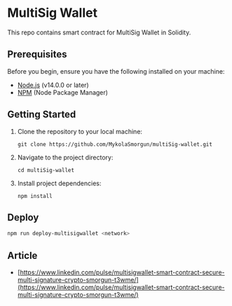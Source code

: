 # MultiSig Wallet

This repo contains smart contract for MultiSig Wallet in Solidity.

## Prerequisites

Before you begin, ensure you have the following installed on your machine:

- [Node.js](https://nodejs.org/) (v14.0.0 or later)
- [NPM](https://www.npmjs.com/) (Node Package Manager)

## Getting Started

1. Clone the repository to your local machine:

   ```
   git clone https://github.com/MykolaSmorgun/multiSig-wallet.git
   ```

2. Navigate to the project directory:

   ```
   cd multiSig-wallet
   ```

3. Install project dependencies:

   ```
   npm install
   ```

## Deploy

```bash
npm run deploy-multisigwallet <network>
```

## Article
- [https://www.linkedin.com/pulse/multisigwallet-smart-contract-secure-multi-signature-crypto-smorgun-t3wme/](https://www.linkedin.com/pulse/multisigwallet-smart-contract-secure-multi-signature-crypto-smorgun-t3wme/)